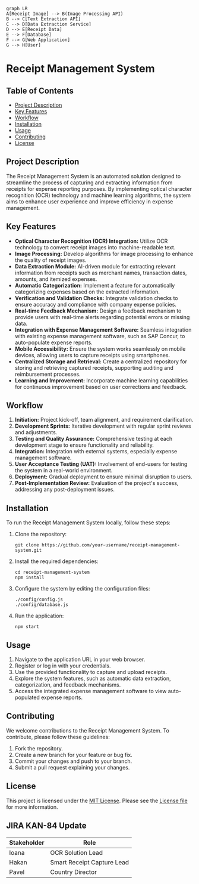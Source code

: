 ```mermaid
graph LR
A[Receipt Image] --> B(Image Processing API)
B --> C[Text Extraction API]
C --> D[Data Extraction Service]
D --> E[Receipt Data]
E --> F[Database]
F --> G[Web Application]
G --> H[User]
```
# Receipt Management System

## Table of Contents
- [Project Description](#project-description)
- [Key Features](#key-features)
- [Workflow](#workflow)
- [Installation](#installation)
- [Usage](#usage)
- [Contributing](#contributing)
- [License](#license)

## Project Description
The Receipt Management System is an automated solution designed to streamline the process of capturing and extracting information from receipts for expense reporting purposes. By implementing optical character recognition (OCR) technology and machine learning algorithms, the system aims to enhance user experience and improve efficiency in expense management.

## Key Features
- **Optical Character Recognition (OCR) Integration:** Utilize OCR technology to convert receipt images into machine-readable text.
- **Image Processing:** Develop algorithms for image processing to enhance the quality of receipt images.
- **Data Extraction Module:** AI-driven module for extracting relevant information from receipts such as merchant names, transaction dates, amounts, and itemized expenses.
- **Automatic Categorization:** Implement a feature for automatically categorizing expenses based on the extracted information.
- **Verification and Validation Checks:** Integrate validation checks to ensure accuracy and compliance with company expense policies.
- **Real-time Feedback Mechanism:** Design a feedback mechanism to provide users with real-time alerts regarding potential errors or missing data.
- **Integration with Expense Management Software:** Seamless integration with existing expense management software, such as SAP Concur, to auto-populate expense reports.
- **Mobile Accessibility:** Ensure the system works seamlessly on mobile devices, allowing users to capture receipts using smartphones.
- **Centralized Storage and Retrieval:** Create a centralized repository for storing and retrieving captured receipts, supporting auditing and reimbursement processes.
- **Learning and Improvement:** Incorporate machine learning capabilities for continuous improvement based on user corrections and feedback.

## Workflow
1. **Initiation:** Project kick-off, team alignment, and requirement clarification.
2. **Development Sprints:** Iterative development with regular sprint reviews and adjustments.
3. **Testing and Quality Assurance:** Comprehensive testing at each development stage to ensure functionality and reliability.
4. **Integration:** Integration with external systems, especially expense management software.
5. **User Acceptance Testing (UAT):** Involvement of end-users for testing the system in a real-world environment.
6. **Deployment:** Gradual deployment to ensure minimal disruption to users.
7. **Post-Implementation Review:** Evaluation of the project's success, addressing any post-deployment issues.

## Installation
To run the Receipt Management System locally, follow these steps:

1. Clone the repository:
   ```
   git clone https://github.com/your-username/receipt-management-system.git
   ```

2. Install the required dependencies:
   ```
   cd receipt-management-system
   npm install
   ```

3. Configure the system by editing the configuration files:
   ```
   ./config/config.js
   ./config/database.js
   ```

4. Run the application:
   ```
   npm start
   ```

## Usage
1. Navigate to the application URL in your web browser.
2. Register or log in with your credentials.
3. Use the provided functionality to capture and upload receipts.
4. Explore the system features, such as automatic data extraction, categorization, and feedback mechanisms.
5. Access the integrated expense management software to view auto-populated expense reports.

## Contributing
We welcome contributions to the Receipt Management System. To contribute, please follow these guidelines:

1. Fork the repository.
2. Create a new branch for your feature or bug fix.
3. Commit your changes and push to your branch.
4. Submit a pull request explaining your changes.

## License
This project is licensed under the [MIT License](LICENSE). Please see the [License file](LICENSE) for more information. 

## JIRA KAN-84 Update
| Stakeholder      | Role              |
|------------------|-------------------|
| Ioana            | OCR Solution Lead |
| Hakan            | Smart Receipt Capture Lead |
| Pavel            | Country Director   |
